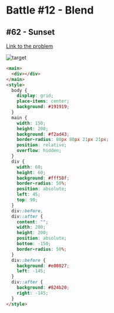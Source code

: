 # Battle #12 - Blend

## #62 - Sunset

[Link to the problem](https://cssbattle.dev/play/62)

![target](https://cssbattle.dev/targets/62.png)

```html
<main>
  <div></div>
</main>
<style>
  body {
    display: grid;
    place-items: center;
    background: #191919;
  }
  main {
    width: 150;
    height: 200;
    background: #f2ad43;
    border-radius: 80px 80px 21px 21px;
    position: relative;
    overflow: hidden;
  }
  div {
    width: 60;
    height: 60;
    background: #fff58f;
    border-radius: 50%;
    position: absolute;
    left: 45;
    top: 90;
  }
  div::before,
  div::after {
    content: "";
    width: 200;
    height: 200;
    position: absolute;
    bottom: -150;
    border-radius: 50%;
  }
  div::before {
    background: #e08027;
    left: -145;
  }
  div::after {
    background: #824b20;
    right: -145;
  }
</style>
```
